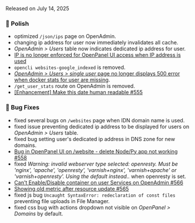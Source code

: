 Released on July 14, 2025

### 💅 Polish
- optimized `/json/ips` page on OpenAdmin.
- changing ip address for user now immediately invalidates all cache.
- *OpenAdmin > Users* table now indicates dedicated ip address for user.
- [IP is no longer enforced for OpenPanel UI access when IP address is used](https://github.com/stefanpejcic/OpenPanel/discussions/553#discussioncomment-13733616)
- `opencli websites-google_indexed` is removed.
- [*OpenAdmin > Users > single user* page no longer displays 500 error when docker stats for user are missing](https://i.postimg.cc/PT9gyNN9/2025-07-14-14-42.png).
- `/get_user_stats` route on OpenAdmin is removed.
- [[Enhancement] Make this date human readable #555](https://github.com/stefanpejcic/OpenPanel/issues/555)


### 🐛 Bug Fixes
- fixed several bugs on `/websites` page when IDN domain name is used.
- fixed issue preventing dedicated ip address to be displayed for users on *OpenAdmin > Users* table.
- fixed bug setting user's dedicated ip address in DNS zone for new domains.
- [Bug in OpenPanel UI on /website - delete Node/Py app not working #558](https://github.com/stefanpejcic/OpenPanel/issues/558)
- fixed *Warning: invalid webserver type selected: openresty. Must be 'nginx', 'apache', 'openresty', 'varnish+nginx', 'varnish+apache' or 'varnish+openresty'. Using the default instead..* when openresty is set.
- [Can't Enable/Disable container on user Services on OpenAdmin #566](https://github.com/stefanpejcic/OpenPanel/issues/566)
- [Showing old metric after resource update #565](https://github.com/stefanpejcic/OpenPanel/issues/565)
- fixed js bug `Uncaught SyntaxError: redeclaration of const files` preventing file uploads in File Manager.
- fixed css bug with actions dropdown not visible on *OpenPanel > Domains* by default.
